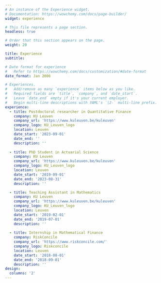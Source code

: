 ```yaml
---
# An instance of the Experience widget.
# Documentation: https://wowchemy.com/docs/page-builder/
widget: experience

# This file represents a page section.
headless: true

# Order that this section appears on the page.
weight: 20

title: Experience
subtitle:

# Date format for experience
#   Refer to https://wowchemy.com/docs/customization/#date-format
date_format: Jan 2006

# Experiences.
#   Add/remove as many `experience` items below as you like.
#   Required fields are `title`, `company`, and `date_start`.
#   Leave `date_end` empty if it's your current employer.
#   Begin multi-line descriptions with YAML's `|2-` multi-line prefix.
experience:
  - title: Postdoctoral researcher in Quantitative Finance
    company: KU Leuven
    company_url: 'https://www.kuleuven.be/kuleuven'
    company_logo: KU_Leuven_logo
    location: Leuven
    date_start: '2023-09-01'
    date_end: ''
    description: ''
    
  - title: PhD Student in Actuarial Science
    company: KU Leuven
    company_url: 'https://www.kuleuven.be/kuleuven'
    company_logo: KU_Leuven_logo
    location: Leuven
    date_start: '2019-09-01'
    date_end: '2023-08-31'
    description: ''

  - title: Teaching Assistant in Mathematics
    company: KU Leuven
    company_url: 'https://www.kuleuven.be/kuleuven'
    company_logo: KU_Leuven_logo
    location: Leuven
    date_start: '2019-02-01'
    date_end: '2019-07-01'
    description: ''
    
  - title: Internship in Mathematical Finance
    company: RiskConcile
    company_url: 'https://www.riskconcile.com/'
    company_logo: Riskconcile
    location: Leuven
    date_start: '2018-08-01'
    date_end: '2018-09-01'
    description: ''
design:
  columns: '2'
---
```

